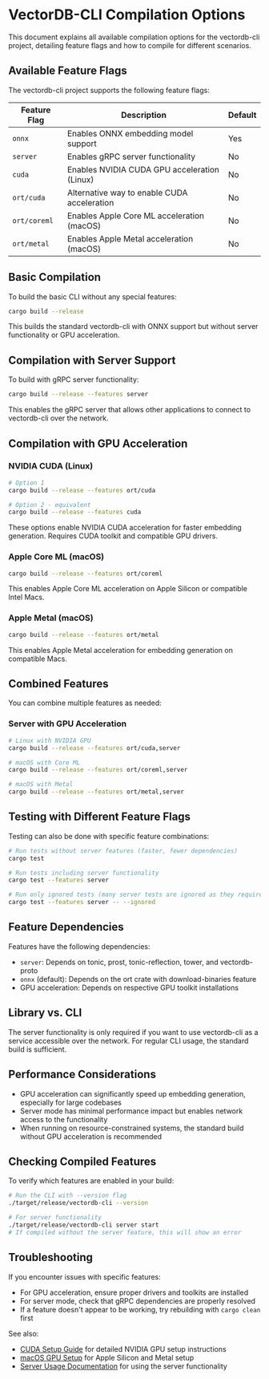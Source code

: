 # VectorDB-CLI Compilation Options

This document explains all available compilation options for the vectordb-cli project, detailing feature flags and how to compile for different scenarios.

## Available Feature Flags

The vectordb-cli project supports the following feature flags:

| Feature Flag | Description | Default |
|--------------|-------------|---------|
| `onnx` | Enables ONNX embedding model support | Yes |
| `server` | Enables gRPC server functionality | No |
| `cuda` | Enables NVIDIA CUDA GPU acceleration (Linux) | No |
| `ort/cuda` | Alternative way to enable CUDA acceleration | No |
| `ort/coreml` | Enables Apple Core ML acceleration (macOS) | No |
| `ort/metal` | Enables Apple Metal acceleration (macOS) | No |

## Basic Compilation

To build the basic CLI without any special features:

```bash
cargo build --release
```

This builds the standard vectordb-cli with ONNX support but without server functionality or GPU acceleration.

## Compilation with Server Support

To build with gRPC server functionality:

```bash
cargo build --release --features server
```

This enables the gRPC server that allows other applications to connect to vectordb-cli over the network.

## Compilation with GPU Acceleration

### NVIDIA CUDA (Linux)

```bash
# Option 1
cargo build --release --features ort/cuda

# Option 2 - equivalent
cargo build --release --features cuda
```

These options enable NVIDIA CUDA acceleration for faster embedding generation. Requires CUDA toolkit and compatible GPU drivers.

### Apple Core ML (macOS)

```bash
cargo build --release --features ort/coreml
```

This enables Apple Core ML acceleration on Apple Silicon or compatible Intel Macs.

### Apple Metal (macOS)

```bash
cargo build --release --features ort/metal
```

This enables Apple Metal acceleration for embedding generation on compatible Macs.

## Combined Features

You can combine multiple features as needed:

### Server with GPU Acceleration

```bash
# Linux with NVIDIA GPU
cargo build --release --features ort/cuda,server

# macOS with Core ML
cargo build --release --features ort/coreml,server

# macOS with Metal
cargo build --release --features ort/metal,server
```

## Testing with Different Feature Flags

Testing can also be done with specific feature combinations:

```bash
# Run tests without server features (faster, fewer dependencies)
cargo test

# Run tests including server functionality
cargo test --features server

# Run only ignored tests (many server tests are ignored as they require a running server)
cargo test --features server -- --ignored
```

## Feature Dependencies

Features have the following dependencies:

- `server`: Depends on tonic, prost, tonic-reflection, tower, and vectordb-proto
- `onnx` (default): Depends on the ort crate with download-binaries feature
- GPU acceleration: Depends on respective GPU toolkit installations

## Library vs. CLI

The server functionality is only required if you want to use vectordb-cli as a service accessible over the network. For regular CLI usage, the standard build is sufficient.

## Performance Considerations

- GPU acceleration can significantly speed up embedding generation, especially for large codebases
- Server mode has minimal performance impact but enables network access to the functionality
- When running on resource-constrained systems, the standard build without GPU acceleration is recommended

## Checking Compiled Features

To verify which features are enabled in your build:

```bash
# Run the CLI with --version flag
./target/release/vectordb-cli --version

# For server functionality
./target/release/vectordb-cli server start
# If compiled without the server feature, this will show an error
```

## Troubleshooting

If you encounter issues with specific features:

- For GPU acceleration, ensure proper drivers and toolkits are installed
- For server mode, check that gRPC dependencies are properly resolved
- If a feature doesn't appear to be working, try rebuilding with `cargo clean` first

See also:
- [CUDA Setup Guide](./CUDA_SETUP.md) for detailed NVIDIA GPU setup instructions
- [macOS GPU Setup](./MACOS_GPU_SETUP.md) for Apple Silicon and Metal setup
- [Server Usage Documentation](./server_usage.md) for using the server functionality 